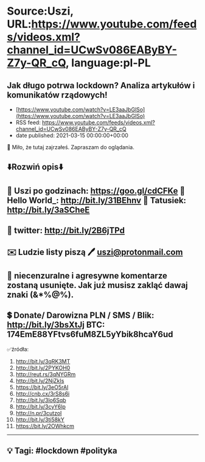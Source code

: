 # Source:Uszi, URL:https://www.youtube.com/feeds/videos.xml?channel_id=UCwSv086EAByBY-Z7y-QR_cQ, language:pl-PL

## Jak długo potrwa lockdown? Analiza artykułów i komunikatów rządowych!
 - [https://www.youtube.com/watch?v=LE3aaJbGlSo](https://www.youtube.com/watch?v=LE3aaJbGlSo)
 - RSS feed: https://www.youtube.com/feeds/videos.xml?channel_id=UCwSv086EAByBY-Z7y-QR_cQ
 - date published: 2021-03-15 00:00:00+00:00

🤪 Miło, że tutaj zajrzałeś.  Zapraszam do oglądania.

⬇️Rozwiń opis⬇️
------------------------------------------------------------
👀 Uszi po godzinach: https://goo.gl/cdCFKe
👀 Hello World_: http://bit.ly/31BEhnv
👀 Tatusiek: http://bit.ly/3aSCheE
------------------------------------------------------------
👀 twitter: http://bit.ly/2B6jTPd
------------------------------------------------------------
✉️ Ludzie listy piszą 
🖊️ uszi@protonmail.com
------------------------------------------------------------
👺 niecenzuralne i agresywne komentarze zostaną usunięte.  Jak już musisz zakląć dawaj znaki (&*%@%).
------------------------------------------------------------
💲 Donate/ Darowizna
PLN / SMS / Blik: http://bit.ly/3bsXtJj
BTC: 174EmE88YFtvs6fuM8ZL5yYbik8hcaY6ud
-------------------------------------------------------------
✅źródła:
1. http://bit.ly/3qRK3MT
2. http://bit.ly/2PYKOH0
3. http://reut.rs/3qNYGRm
4. http://bit.ly/2NjZkIs
5. https://bit.ly/3eO5rAl
6. http://cnb.cx/3rS8s6i
7. http://bit.ly/3lo6Sqb
8. http://bit.ly/3cyY6lp
9. http://n.pr/3cutzoI
10. http://bit.ly/3ti58kY
11. https://bit.ly/2OWhkcm
---------------------------------------------------------------
💡 Tagi: #lockdown #polityka
--------------------------------------------------------------

